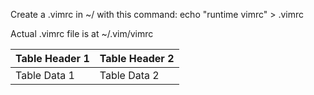Create a .vimrc in ~/ with this command:
echo "runtime vimrc" > .vimrc 

Actual .vimrc file is at ~/.vim/vimrc 

| Table Header 1 | Table Header 2 |
|----------------|----------------|
| Table Data 1   | Table Data 2   |
